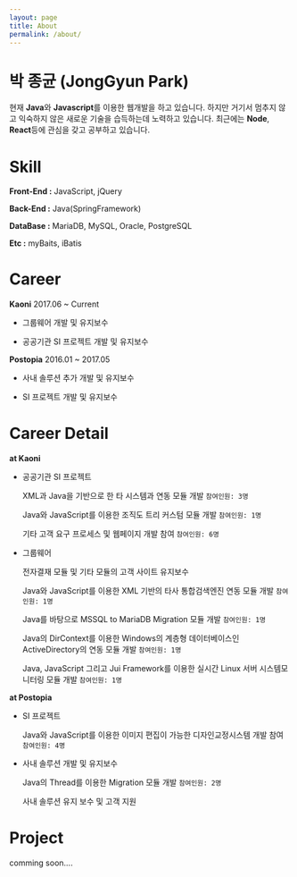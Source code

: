 ```yaml
---
layout: page
title: About
permalink: /about/
---
```


박 종균 (JongGyun Park)
====================
 현재 **Java**와 **Javascript**를 이용한 웹개발을 하고 있습니다. 하지만 거기서 멈추지 않고 익숙하지 않은 새로운 기술을 습득하는데 노력하고 있습니다. 최근에는 **Node**, **React**등에 관심을 갖고 공부하고 있습니다.

<!-- patience
laziness -->

Skill
==========
**Front-End :** JavaScript, jQuery

**Back-End :** Java(SpringFramework)

**DataBase :** MariaDB, MySQL, Oracle, PostgreSQL

**Etc :** myBaits, iBatis


Career
============

**Kaoni** 2017.06 ~ Current

- 그룹웨어 개발 및 유지보수

- 공공기관 SI 프로젝트 개발 및 유지보수


**Postopia** 2016.01 ~ 2017.05

- 사내 솔루션 추가 개발 및 유지보수

- SI 프로젝트 개발 및 유지보수


<!-- **ION Comunications**(Internship) 2014.08 ~ 2015.02

- SI 프로젝트 개발 -->


Career Detail
================

**at Kaoni**

- 공공기관 SI 프로젝트

  XML과 Java을 기반으로 한 타 시스템과 연동 모듈 개발 `참여인원: 3명`

  Java와 JavaScript를 이용한 조직도 트리 커스텀 모듈 개발 `참여인원: 1명`

  기타 고객 요구 프로세스 및 웹페이지 개발 참여 `참여인원: 6명`

- 그룹웨어
  
  전자결재 모듈 및 기타 모듈의 고객 사이트 유지보수

  Java와 JavaScript를 이용한 XML 기반의 타사 통합검색엔진 연동 모듈 개발 `참여인원: 1명`

  Java를 바탕으로 MSSQL to MariaDB Migration 모듈 개발 `참여인원: 1명`

  Java의 DirContext를 이용한 Windows의 계층형 데이터베이스인 ActiveDirectory의 연동 모듈 개발 `참여인원: 1명`

  Java, JavaScript 그리고 Jui Framework를 이용한 실시간 Linux 서버 시스템모니터링 모듈 개발 `참여인원: 1명`

**at Postopia**

- SI 프로젝트

  Java와 JavaScript를 이용한 이미지 편집이 가능한 디자인교정시스템 개발 참여 `참여인원: 4명`

- 사내 솔루션 개발 및 유지보수

  Java의 Thread를 이용한 Migration 모듈 개발 `참여인원: 2명`

  사내 솔루션 유지 보수 및 고객 지원


Project
=================

comming soon....